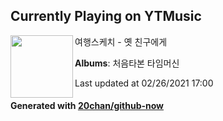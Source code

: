 ## Currently Playing on YTMusic

[<img align="left" width="100" src="https://lh3.googleusercontent.com/GMXu2htvmsBm0-ahKeF-Ng6J08HZqcDAwKav9HDiv75Lsh4d3nrMPk9v-mQEVrzs19rhLfUrRlUvhvI">](https://music.youtube.com/watch?v=0_TVGoWzk5o)

여행스케치 - 옛 친구에게

**Albums**: 처음타본 타임머신

Last updated at 02/26/2021 17:00

#### Generated with [20chan/github-now](https://github.com/20chan/github-now)


<!--
**20chan/20chan** is a ✨ _special_ ✨ repository because its `README.md` (this file) appears on your GitHub profile.

Here are some ideas to get you started:

- 🔭 I’m currently working on ...
- 🌱 I’m currently learning ...
- 👯 I’m looking to collaborate on ...
- 🤔 I’m looking for help with ...
- 💬 Ask me about ...
- 📫 How to reach me: ...
- 😄 Pronouns: ...
- ⚡ Fun fact: ...
-->
